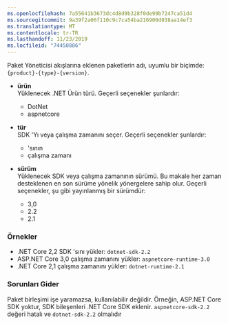 ```yaml
---
ms.openlocfilehash: 7a55641b3673dc4d8d9b328f0de99b7247ca51d4
ms.sourcegitcommit: 9a39f2a06f110c9c7ca54ba216900d038aa14ef3
ms.translationtype: MT
ms.contentlocale: tr-TR
ms.lasthandoff: 11/23/2019
ms.locfileid: "74450886"
---
```


Paket Yöneticisi akışlarına eklenen paketlerin adı, uyumlu bir biçimde: `{product}-{type}-{version}`.

- **ürün**\
Yüklenecek .NET Ürün türü. Geçerli seçenekler şunlardır:

  - DotNet
  - aspnetcore

- **tür**\
SDK 'Yı veya çalışma zamanını seçer. Geçerli seçenekler şunlardır:

  - 'sının
  - çalışma zamanı

- **sürüm**\
Yüklenecek SDK veya çalışma zamanının sürümü. Bu makale her zaman desteklenen en son sürüme yönelik yönergelere sahip olur. Geçerli seçenekler, şu gibi yayınlanmış bir sürümdür:

  - 3,0
  - 2.2
  - 2.1

### <a name="examples"></a>Örnekler

- .NET Core 2,2 SDK 'sını yükler: `dotnet-sdk-2.2`
- ASP.NET Core 3,0 çalışma zamanını yükler: `aspnetcore-runtime-3.0`
- .NET Core 2,1 çalışma zamanını yükler: `dotnet-runtime-2.1`

### <a name="troubleshoot"></a>Sorunları Gider

Paket birleşimi işe yaramazsa, kullanılabilir değildir. Örneğin, ASP.NET Core SDK yoktur, SDK bileşenleri .NET Core SDK eklenir. `aspnetcore-sdk-2.2` değeri hatalı ve `dotnet-sdk-2.2` olmalıdır
